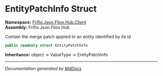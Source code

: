 ﻿<!--  
  <auto-generated>   
    The contents of this file were generated by a tool.  
    Changes to this file may be list if the file is regenerated  
  </auto-generated>   
-->

# EntityPatchInfo Struct

**Namespace:** [Friflo.Json.Fliox.Hub.Client](../index.md)  
**Assembly:** Friflo.Json.Fliox.Hub

Contain the merge patch applied to an entity identified by its id

```csharp
public readonly struct EntityPatchInfo
```

**Inheritance:** object → ValueType → EntityPatchInfo

___

*Documentation generated by [MdDocs](https://github.com/ap0llo/mddocs)*
